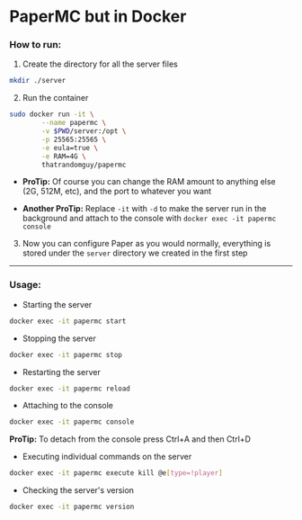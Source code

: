 # PaperMC but in Docker

### How to run:

1. Create the directory for all the server files
```bash
mkdir ./server
```

2. Run the container
```bash
sudo docker run -it \
		--name papermc \
		-v $PWD/server:/opt \
		-p 25565:25565 \
		-e eula=true \
		-e RAM=4G \
		thatrandomguy/papermc
```

- **ProTip:** Of course you can change the RAM amount to anything else (2G, 512M, etc), and the port to whatever you want

- **Another ProTip:**  Replace `-it` with `-d` to make the server run in the background and attach to the console with `docker exec -it papermc console`

3. Now you can configure Paper as you would normally, everything is stored under the `server` directory we created in the first step

----------------

### Usage:

- Starting the server
```bash
docker exec -it papermc start
```

- Stopping the server
```bash
docker exec -it papermc stop
```

- Restarting the server
```bash
docker exec -it papermc reload
```

- Attaching to the console
```bash
docker exec -it papermc console
```

**ProTip:** To detach from the console press Ctrl+A and then Ctrl+D

- Executing individual commands on the server
```bash
docker exec -it papermc execute kill @e[type=!player]
```

- Checking the server's version
```bash
docker exec -it papermc version
```